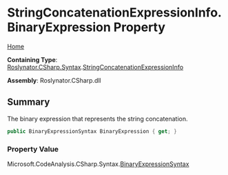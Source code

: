 <a name="_Top"></a>

# StringConcatenationExpressionInfo\.BinaryExpression Property

[Home](../../../../../README.md#_Top)

**Containing Type**: [Roslynator.CSharp.Syntax](../../README.md#_Top)\.[StringConcatenationExpressionInfo](../README.md#_Top)

**Assembly**: Roslynator\.CSharp\.dll

## Summary

The binary expression that represents the string concatenation\.

```csharp
public BinaryExpressionSyntax BinaryExpression { get; }
```

### Property Value

Microsoft\.CodeAnalysis\.CSharp\.Syntax\.[BinaryExpressionSyntax](https://docs.microsoft.com/en-us/dotnet/api/microsoft.codeanalysis.csharp.syntax.binaryexpressionsyntax)

